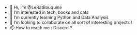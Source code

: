 - 👋 Hi, I’m @LeRatBouquine
- 👀 I’m interested in tech, books and cats
- 🌱 I’m currently learning Python and Data Analysis
- 💞️ I’m looking to collaborate on all sort of interesting projects !
- 📫 How to reach me : Discord ?

<!---
LeRatBouquine/LeRatBouquine is a ✨ special ✨ repository because its `README.md` (this file) appears on your GitHub profile.
You can click the Preview link to take a look at your changes.
--->
